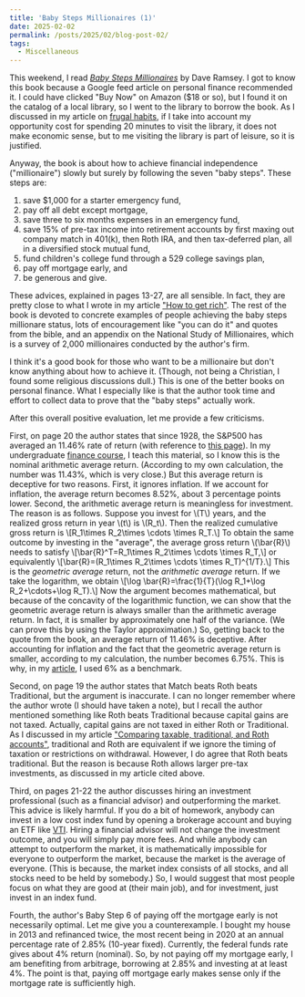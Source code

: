 ```yaml
---
title: 'Baby Steps Millionaires (1)'
date: 2025-02-02
permalink: /posts/2025/02/blog-post-02/
tags:
  - Miscellaneous
---
```


This weekend, I read [_Baby Steps Millionaires_](https://www.amazon.com/Baby-Steps-Millionaires-Extraordinary-Wealth/dp/1942121598) by Dave Ramsey. I got to know this book because a Google feed article on personal finance recommended it. I could have clicked "Buy Now" on Amazon ($18 or so), but I found it on the catalog of a local library, so I went to the library to borrow the book. As I discussed in my article on [frugal habits](https://alexisakira.github.io/posts/2025/01/blog-post-12/), if I take into account my opportunity cost for spending 20 minutes to visit the library, it does not make economic sense, but to me visiting the library is part of leisure, so it is justified.

Anyway, the book is about how to achieve financial independence ("millionaire") slowly but surely by following the seven "baby steps". These steps are:

1. save $1,000 for a starter emergency fund,
1. pay off all debt except mortgage,
1. save three to six months expenses in an emergency fund,
1. save 15% of pre-tax income into retirement accounts by first maxing out company match in 401(k), then Roth IRA, and then tax-deferred plan, all in a diversified stock mutual fund,
1. fund children's college fund through a 529 college savings plan,
1. pay off mortgage early, and
1. be generous and give.

These advices, explained in pages 13-27, are all sensible. In fact, they are pretty close to what I wrote in my article ["How to get rich"](https://alexisakira.github.io/misc/rich). The rest of the book is devoted to concrete examples of people achieving the baby steps millionare status, lots of encouragement like "you can do it" and quotes from the bible, and an appendix on the National Study of Millionaires, which is a survey of 2,000 millionaires conducted by the author's firm.

I think it's a good book for those who want to be a millionaire but don't know anything about how to achieve it. (Though, not being a Christian, I found some religious discussions dull.) This is one of the better books on personal finance. What I especially like is that the author took time and effort to collect data to prove that the "baby steps" actually work.

After this overall positive evaluation, let me provide a few criticisms.

First, on page 20 the author states that since 1928, the S&P500 has averaged an 11.46% rate of return (with reference to [this page](https://pages.stern.nyu.edu/~adamodar/?New_Home?Page/datafile/histretSP.html)). In my undergraduate [finance course](https://alexisakira.github.io/teaching/advanced-financial-markets), I teach this material, so I know this is the nominal arithmetic average return. (According to my own calculation, the number was 11.43%, which is very close.) But this average return is deceptive for two reasons. First, it ignores inflation. If we account for inflation, the average return becomes 8.52%, about 3 percentage points lower. Second, the arithmetic average return is meaningless for investment. The reason is as follows. Suppose you invest for \\(T\\) years, and the realized gross return in year \\(t\\) is \\(R_t\\). Then the realized cumulative gross return is
\\[R_1\times R_2\times \cdots \times R_T.\\]
To obtain the same outcome by investing in the "average", the average gross return \\(\bar{R}\\) needs to satisfy
\\[\bar{R}^T=R_1\times R_2\times \cdots \times R_T,\\]
or equivalently
\\[\bar{R}=(R_1\times R_2\times \cdots \times R_T)^{1/T}.\\]
This is the _geometric average_ return, not the _arithmetic average_ return. If we take the logarithm, we obtain
\\[\log \bar{R}=\frac{1}{T}(\log R_1+\log R_2+\cdots+\log R_T).\\]
Now the argument becomes mathematical, but because of the concavity of the logarithmic function, we can show that the geometric average return is always smaller than the arithmetic average return. In fact, it is smaller by approximately one half of the variance. (We can prove this by using the Taylor approximation.) So, getting back to the quote from the book, an average return of 11.46% is deceptive. After accounting for inflation and the fact that the geometric average return is smaller, according to my calculation, the number becomes 6.75%. This is why, in my [article](https://alexisakira.github.io/misc/rich), I used 6% as a benchmark.

Second, on page 19 the author states that Match beats Roth beats Traditional, but the argument is inaccurate. I can no longer remember where the author wrote (I should have taken a note), but I recall the author mentioned something like Roth beats Traditional because capital gains are not taxed. Actually, capital gains are not taxed in either Roth or Traditional. As I discussed in my article ["Comparing taxable, traditional, and Roth accounts"](https://alexisakira.github.io/posts/2024/08/blog-post-18/), traditional and Roth are equivalent if we ignore the timing of taxation or restrictions on withdrawal. However, I do agree that Roth beats traditional. But the reason is because Roth allows larger pre-tax investments, as discussed in my article cited above.

Third, on pages 21-22 the author discusses hiring an investment professional (such as a financial advisor) and outperforming the market. This advice is likely harmful. If you do a bit of homework, anybody can invest in a low cost index fund by opening a brokerage account and buying an ETF like [VTI](https://finance.yahoo.com/quote/VTI/). Hiring a financial advisor will not change the investment outcome, and you will simply pay more fees. And while anybody can attempt to outperform the market, it is mathematically impossible for everyone to outperform the market, because the market is the average of everyone. (This is because, the market index consists of all stocks, and all stocks need to be held by somebody.) So, I would suggest that most people focus on what they are good at (their main job), and for investment, just invest in an index fund.

Fourth, the author's Baby Step 6 of paying off the mortgage early is not necessarily optimal. Let me give you a counterexample. I bought my house in 2013 and refinanced twice, the most recent being in 2020 at an annual percentage rate of 2.85% (10-year fixed). Currently, the federal funds rate gives about 4% return (nominal). So, by not paying off my mortgage early, I am benefiting from arbitrage, borrowing at 2.85% and investing at at least 4%. The point is that, paying off mortgage early makes sense only if the mortgage rate is sufficiently high.